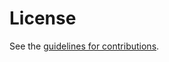 # License

See the
[guidelines for contributions](https://github.com/MikeBishop/draft-krasic-quic-hpack/blob/master/CONTRIBUTING.md).
